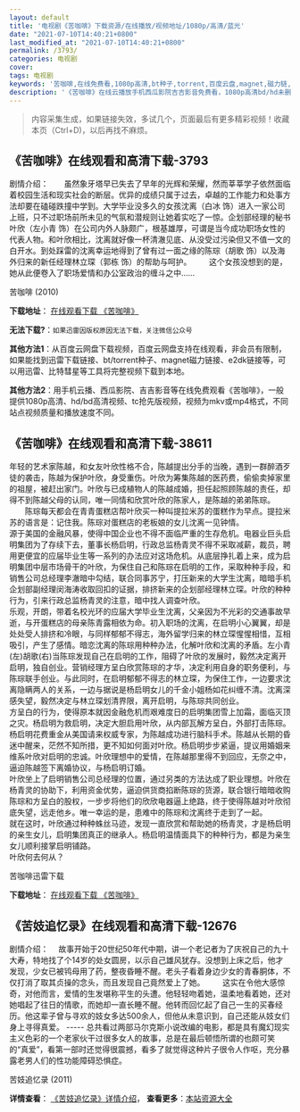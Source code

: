 ```yaml
---
layout: default
title: '电视剧《苦咖啡》下载资源/在线播放/视频地址/1080p/高清/蓝光'
date: "2021-07-10T14:40:21+0800"
last_modified_at: "2021-07-10T14:40:21+0800"
permalink: /3793/
categories: 电视剧
cover:
tags: 电视剧
keywords: '苦咖啡,在线免费看,1080p高清,bt种子,torrent,百度云盘,magnet,磁力链,迅雷下载资源'
description: '《苦咖啡》在线云播放手机西瓜影院吉吉影音免费看，1080p高清bd/hd未删减完整版和tc抢先枪版，mkv/mp4格式，附带bt/torrent种子、magnet/磁力链、百度云盘、网盘资源迅雷下载链接'
---
```


>内容采集生成，如果链接失效，多试几个，页面最后有更多精彩视频！收藏本页（Ctrl+D)，以后再找不麻烦。


## 《苦咖啡》在线观看和高清下载-3793

剧情介绍：　　虽然象牙塔早已失去了早年的光辉和荣耀，然而莘莘学子依然面临着校园生活和现实社会的断层。优异的成绩只属于过去，卓越的工作能力和处事方法却要在磕碰跌撞中学到。大学毕业没多久的女孩沈离（白冰 饰）进入一家公司上班，只不过职场前所未见的气氛和潜规则让她着实吃了一惊。企划部经理的秘书叶欣（左小青 饰）在公司内外人脉颇广，根基雄厚，可谓是当今成功职场女性的代表人物。和叶欣相比，沈离就好像一杯清澈见底、从没受过污染但又不值一文的白开水。到处踩雷的沈离幸运地得到了曾有过一面之缘的陈琮（胡歌 饰）以及海外归来的新任经理林立琛（郭栋 饰）的帮助与呵护。 　　这个女孩没想到的是，她从此便卷入了职场爱情和办公室政治的缠斗之中……


苦咖啡 (2010)

**下载地址**： [在线观看下载 《苦咖啡》](https://www.btbtdy.me/btdy/dy10631.html) 


**无法下载?**：`如果迅雷因版权原因无法下载，关注微信公众号 `

**其他方法1**：从百度云网盘下载视频，百度云网盘支持在线观看，非会员有限制，如果能找到迅雷下载链接、bt/torrent种子、magnet磁力链接、e2dk链接等，可以用迅雷、比特彗星等工具将完整视频下载到本地。

**其他方法2**：用手机云播、西瓜影院、吉吉影音等在线免费观看《苦咖啡》，一般提供1080p高清、hd/bd高清视频、tc抢先版视频，视频为mkv或mp4格式，不同站点视频质量和播放速度不同。


## 《苦咖啡》在线观看和高清下载-38611

年轻的艺术家陈越，和女友叶欣性格不合，陈越提出分手的当晚，遇到一群醉酒歹徒的袭击，陈越为保护叶欣，身受重伤。叶欣为筹集陈越的医药费，偷偷卖掉家里的祖屋，被赶出家门。叶欣与已成植物人的陈越成婚，担任起照顾陈越的责任，却得不到陈越父母的认同，唯一同情和欣赏叶欣的陈家人，是陈越的弟弟陈琮。<br />　　陈琮每天都会在青青蛋糕店帮叶欣买一种叫提拉米苏的蛋糕作为早点。提拉米苏的语言是：记住我。陈琮对蛋糕店的老板娘的女儿沈离一见钟情。<br />源于美国的金融风暴，使得中国企业也不得不面临严重的生存危机。电器业巨头启明集团为了存续下去，董事长杨启明，行政总监杨青灵不得不采取减薪，裁员，聘用更便宜的应届毕业生等一系列的办法应对这场危机。从底层挣扎着上来，成为启明集团中层市场骨干的叶欣，为保住自己和陈琮在启明的工作，采取种种手段，和销售公司总经理李澈暗中勾结，联合同事苏宁，打压新来的大学生沈离，暗暗手机企划部副经理闵海涛收取回扣的证据，排挤新来的企划部经理林立琛。叶欣的种种行为，引来行政总监杨青灵的注意，暗中找人调查叶欣。<br />乐观，开朗，带着名校光环的应届大学毕业生沈离，父亲因为不光彩的交通事故早逝，与开蛋糕店的母亲陈青露相依为命。初入职场的沈离，在启明小心翼翼，却是处处受人排挤和冷眼，与同样郁郁不得志，海外留学归来的林立琛惺惺相惜，互相吸引，产生了感情。暗恋沈离的陈琮用种种办法，化解叶欣和沈离的矛盾。左小青(左)胡歌(右)当陈琮发现自己在启明的工作，阻碍了叶欣的发展时，毅然决定离开启明，独自创业。营销经理方呈白欣赏陈琮的才华，决定利用自身的职务便利，与陈琮联手创业。与此同时，在启明郁郁不得志的林立琛，为保住工作，一边要求沈离隐瞒两人的关系，一边与据说是杨启明女儿的千金小姐杨如花纠缠不清。沈离深感失望，毅然决定与林立琛划清界限，离开启明，与陈琮共同创业。<br />方呈白的行为，使得原本就因金融危机而艰难度日的启明集团雪上加霜，面临灭顶之灾。杨启明为救启明，决定大胆启用叶欣，从内部瓦解方呈白，外部打击陈琮。<br />杨启明花费重金从美国请来权威专家，为陈越成功进行脑科手术。陈越从长期的昏迷中醒来，茫然不知所措，更不知如何面对叶欣。杨启明步步紧逼，提议用婚姻来维系叶欣对启明的忠诚。叶欣理想中的爱情，在陈越那里得不到回应，无奈之中，逼迫陈越签下离婚协议，与杨启明订婚。<br />叶欣坐上了启明销售公司总经理的位置，通过另类的方法达成了职业理想。叶欣在杨青灵的协助下，利用资金优势，逼迫供货商掐断陈琮的货源，联合银行暗暗收购陈琮和方呈白的股权，一步步将他们的欣欣电器逼上绝路，终于使得陈越对叶欣彻底失望，远走他乡。唯一幸运的是，患难中的陈琮和沈离终于走到了一起。<br />就在这时，叶欣通过种种蛛丝马迹，发现一直欣赏和帮助她的杨青灵，才是杨启明的亲生女儿，启明集团真正的继承人。杨启明温情面具下的种种行为，都是为亲生女儿顺利接掌启明铺路。<br />叶欣何去何从？


苦咖啡迅雷下载

**下载地址**： [在线观看下载 《苦咖啡》](https://www.993dy.com//vod-detail-id-11162.html) 


## 《苦妓追忆录》在线观看和高清下载-12676

剧情介绍： 　故事开始于20世纪50年代中期，讲一个老记者为了庆祝自己的九十大寿，特地找了个14岁的处女圆房，以示自己雄风犹存。没想到上床之后，他才发现，少女已被鸨母用了药，整夜昏睡不醒。老头子看着身边少女的青春胴体，不仅打消了取其贞操的念头，而且发现自己竟然爱上了她。 　　这实在令他大感惊奇，对他而言，爱情的生发堪称平生的头遭。他轻轻吻着她，温柔地看着她，还对她唱起了往日的情歌，而她却一直长睡不醒。他转而回忆起了自己一生的买春经历。他这辈子曾与寻欢的妓女多达500余人，但他从未意识到，自己还能从妓女们身上寻得真爱。 ----- 总共看过两部马尔克斯小说改编的电影，都是具有魔幻现实主义色彩的一个老家伙干过很多女人的故事，总是在最后顿悟所谓的也颇可笑的“真爱”，看第一部时还觉得很震撼，看多了就觉得这种片子很令人作呕，充分暴露老男人们的性功能障碍恐惧症。


苦妓追忆录 (2011)

**详情查看**： [《苦妓追忆录》详情介绍](/movie/12676/)， **查看更多**：[本站资源大全](/movie/t/all/)

